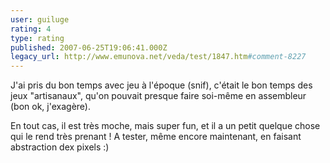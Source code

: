 ```yaml
---
user: guiluge
rating: 4
type: rating
published: 2007-06-25T19:06:41.000Z
legacy_url: http://www.emunova.net/veda/test/1847.htm#comment-8227
---
```

J'ai pris du bon temps avec jeu à l'époque (snif), c'était le bon temps des jeux "artisanaux", qu'on pouvait presque faire soi-même en assembleur (bon ok, j'exagère).

En tout cas, il est très moche, mais super fun, et il a un petit quelque chose qui le rend très prenant !
A tester, même encore maintenant, en faisant abstraction dex pixels :)